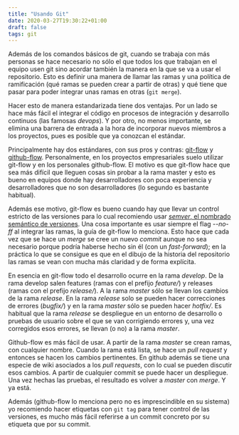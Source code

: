 ```yaml
---
title: "Usando Git"
date: 2020-03-27T19:30:22+01:00
draft: false
tags: git
---
```


Además de los comandos básicos de git, cuando se trabaja con más personas se hace necesario no sólo el que todos los que trabajan en el equipo usen git sino acordar también la manera en la que se va a usar el repositorio. Esto es definir una manera de llamar las ramas y una política de ramificación (qué ramas se pueden crear a partir de otras) y qué tiene que pasar para poder integrar unas ramas en otras (```git merge```).

Hacer esto de manera estandarizada tiene dos ventajas. Por un lado se hace más fácil el integrar el código en procesos de integración y desarrollo continuos (las famosas *devops*). Y por otro, no menos importante, se elimina una barrera de entrada a la hora de incorporar nuevos miembros a los proyectos, pues es posible que ya conozcan el estándar.

Principalmente hay dos estándares, con sus pros y contras: [git-flow](https://nvie.com/posts/a-successful-git-branching-model/) y [github-flow](https://guides.github.com/introduction/flow/). Personalmente, en los proyectos empresariales suelo utilizar git-flow y en los personales github-flow. El motivo es que git-flow hace que sea más difícil que lleguen cosas sin probar a la rama master y esto es bueno en equipos donde hay desarrolladores con poca experiencia y desarrolladores que no son desarrolladores (lo segundo es bastante habitual).

Además ese motivo, git-flow es bueno cuando hay que llevar un control estricto de las versiones para lo cual recomiendo usar [*semver*, el nombrado semántico de versiones](https://semver.org/). Una cosa importante es usar siempre el flag *--no-ff* al integrar las ramas, la guía de git-flow lo menciona. Esto hace que cada vez que se hace un *merge* se cree un nuevo *commit* aunque no sea necesario porque podría haberse hecho sin él (con un *fast-forward*); en la práctica lo que se consigue es que en el dibujo de la historia del repositorio las ramas se vean con mucha más claridad y de forma explícita.

En esencia en git-flow todo el desarrollo ocurre en la rama *develop*. De la rama develop salen features (ramas con el prefijo *feature/*) y releases (ramas con el prefijo *release/*). A la rama *master* sólo se llevan los cambios de la rama *release*. En la rama *release* solo se pueden hacer correcciones de errores (*bugfix/*) y en la rama *master* sólo se pueden hacer *hotfix/*. Es habitual que la rama *release* se despliegue en un entorno de desarrollo o pruebas de usuario sobre el que se van corrigiendo errores y, una vez corregidos esos errores, se llevan (o no) a la rama *master*.

Github-flow es más fácil de usar. A partir de la rama *master* se crean ramas, con cualquier nombre. Cuando la rama está lista, se hace un *pull request* y entonces se hacen los cambios pertinentes. En github además se tiene una especie de wiki asociados a los *pull requests*, con lo cual se pueden discutir esos cambios. A partir de cualquier commit se puede hacer un despliegue. Una vez hechas las pruebas, el resultado es volver a *master* con *merge*. Y ya está.

Además (github-flow lo menciona pero no es imprescindible en su sistema) yo recomiendo hacer etiquetas con ```git tag``` para tener control de las versiones, es mucho más fácil referirse a un commit concreto por su etiqueta que por su commit.
